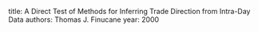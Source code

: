 
title: A Direct Test of Methods for Inferring Trade Direction from Intra-Day Data
authors: Thomas J. Finucane
year: 2000


